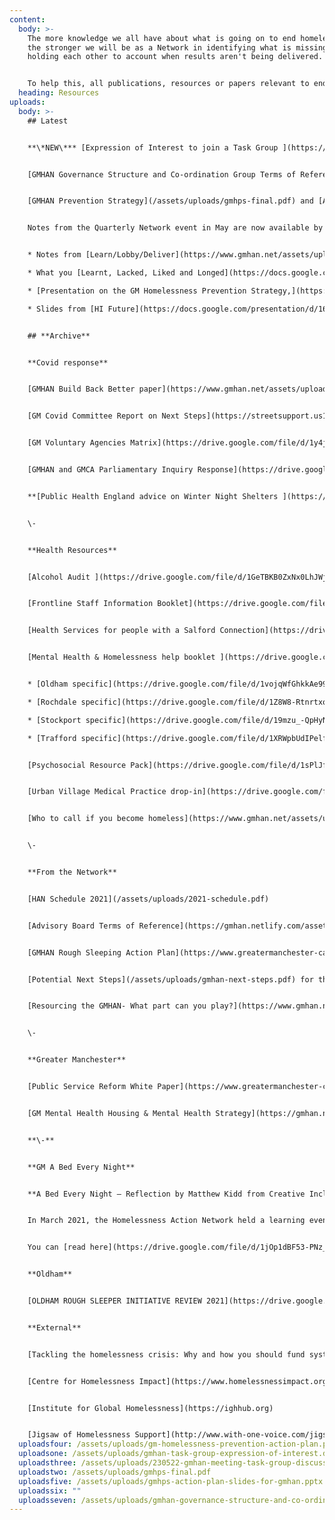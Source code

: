 ```yaml
---
content:
  body: >-
    The more knowledge we all have about what is going on to end homelessness,
    the stronger we will be as a Network in identifying what is missing and
    holding each other to account when results aren't being delivered. 


    To help this, all publications, resources or papers relevant to ending homelessness in Greater Manchester will be published here. If you think anything is missing, contact us at [info@gmhan.net](mailto:info@gmhan.net).
  heading: Resources
uploads:
  body: >-
    ## Latest


    **\*NEW\*** [Expression of Interest to join a Task Group ](https://www.gmhan.net/assets/uploads/gmhan-task-group-expression-of-interest.docx)- How you can play a further part in the efforts of the Network to end rough sleeping and reduce homelessness.


    [GMHAN Governance Structure and Co-ordination Group Terms of Reference](https://www.gmhan.net/assets/uploads/gmhan-governance-structure-and-co-ordination-group-terms-of-reference-march-2022.pdf)


    [GMHAN Prevention Strategy](/assets/uploads/gmhps-final.pdf) and [Action Plan](https://www.gmhan.net/assets/uploads/gm-homelessness-prevention-action-plan.pdf) - The Action Plan will be reviewed every 6 months to keep attention on how things are developing and what might be the next priority to address. If you have any feedback about the approach, priorities or how it's going on the ground, please contact [info@gmhan.net](mailto:info:gmhan.net). 


    Notes from the Quarterly Network event in May are now available by clicking on these links:


    * Notes from [Learn/Lobby/Deliver](https://www.gmhan.net/assets/uploads/230522-gmhan-meeting-task-group-discussion-notes-updated-.docx) breakout groups

    * What you [Learnt, Lacked, Liked and Longed](https://docs.google.com/presentation/d/16j_akubfXUeIVUdWhJRJNH8TIvUWa3MK/edit?usp=sharing&ouid=110723434542731878331&rtpof=true&sd=true) For over the last two years

    * [Presentation on the GM Homelessness Prevention Strategy,](https://www.gmhan.net/assets/uploads/gmhps-action-plan-slides-for-gmhan.pptx) shared by Joe Donohue

    * Slides from [HI Future](https://docs.google.com/presentation/d/16j_akubfXUeIVUdWhJRJNH8TIvUWa3MK/edit?usp=sharing&ouid=110723434542731878331&rtpof=true&sd=true) social mobility recruitment initiative, shared by Lauren Coleman


    ## **Archive**


    **Covid response**


    [GMHAN Build Back Better paper](https://www.gmhan.net/assets/uploads/gmhan-building-back-better-proposal.pdf)


    [GM Covid Committee Report on Next Steps](https://streetsupport.us12.list-manage.com/track/click?u=da9a1d4bb2b1a69a981456972&id=d2362eeb41&e=80e23c30ae) (GMCA)


    [GM Voluntary Agencies Matrix](https://drive.google.com/file/d/1y4jHihWsXCF2Zup25z03uupYAKX3KlR_/view?usp=sharing)


    [GMHAN and GMCA Parliamentary Inquiry Response](https://drive.google.com/file/d/1esrVGfipEFYOg9UuCyKqKV4WbY8Jh-7I/view?usp=sharing)


    **[Public Health England advice on Winter Night Shelters ](https://www.gov.uk/guidance/covid-19-provision-of-night-shelters)**- all members of the GMHAN, including the Combined Authority and Local Authorities are very clear that night shelters should absolutely be the last resort during the winter to be made available only if other safer, better options have been exhausted. Additional funding is being made available via [Homeless Link](https://www.homeless.org.uk/connect/news/2020/oct/13/operating-principles-for-commissioners-and-providers-of-night-shelters-for) should night shelters be needed.


    \-


    **Health Resources**


    [Alcohol Audit ](https://drive.google.com/file/d/1GeTBKB0ZxNx0LhJWj1MgV_MwxYOiU_fg/view?usp=sharing)(Salford PCT)


    [Frontline Staff Information Booklet](https://drive.google.com/file/d/1dWUAMiU9MAjC-nXOzuAvA-KJbIxUBcet/view?usp=sharing) (NHS)


    [Health Services for people with a Salford Connection](https://drive.google.com/file/d/1-X_sw69xlI1Sxl72q80wfVFRZe1UORPI/view?usp=sharing) (Salford PCT)


    [Mental Health & Homelessness help booklet ](https://drive.google.com/file/d/1_72BrxpRAR9pU3kpGnGyiEHeP5KhezM-/view?usp=sharing)(GMMH)


    * [Oldham specific](https://drive.google.com/file/d/1vojqWfGhkkAe99-JoSkrL6J5DWihS2D9/view?usp=sharing)

    * [Rochdale specific](https://drive.google.com/file/d/1Z8W8-RtnrtxoC_OS8-1BEMjezWUJbw5V/view?usp=sharing)

    * [Stockport specific](https://drive.google.com/file/d/19mzu_-QpHyNAALHDDuhe9LnAVEEfa_rR/view?usp=sharing)

    * [Trafford specific](https://drive.google.com/file/d/1XRWpbUdIPelf-7LxnGS3JD9MlJ-gbQoJ/view?usp=sharing)


    [Psychosocial Resource Pack](https://drive.google.com/file/d/1sPlJf4W7EFbrYmsE5BwrIV4zq6iedjUN/view?usp=sharing) (GMMH)


    [Urban Village Medical Practice drop-in](https://drive.google.com/file/d/1mUQs_YfUbLyZZXqcjssvU0yX62WkQAlI/view?usp=sharing) & [Registration Form ](https://drive.google.com/file/d/10lJDbtg_Sq8oAQukORnfj2WM-aGhObgn/view?usp=sharing)(UVMP)


    [Who to call if you become homeless](https://www.gmhan.net/assets/uploads/gm-information-sept-20.pdf) (Homeless Friendly)


    \-


    **From the Network**


    [HAN Schedule 2021](/assets/uploads/2021-schedule.pdf)


    [Advisory Board Terms of Reference](https://gmhan.netlify.com/assets/uploads/gmhan-advisory-board-terms-of-reference.pdf)


    [GMHAN Rough Sleeping Action Plan](https://www.greatermanchester-ca.gov.uk/media/1234/homeless-action-network-strategy.pdf)


    [Potential Next Steps](/assets/uploads/gmhan-next-steps.pdf) for the GM Homelessness Action Network


    [Resourcing the GMHAN- What part can you play?](https://www.gmhan.net/assets/uploads/gmhan-resourcing.pdf)


    \-


    **Greater Manchester**


    [Public Service Reform White Paper](https://www.greatermanchester-ca.gov.uk/media/1676/greater-manchester-model.pdf)


    [GM Mental Health Housing & Mental Health Strategy](https://gmhan.netlify.com/assets/uploads/gmmh-housing-and-mental-health-strategy.final.pdf)


    **\-**


    **GM A Bed Every Night** 


    **A Bed Every Night – Reflection by Matthew Kidd from Creative Inclusion**


    In March 2021, the Homelessness Action Network held a learning event to reflect on people’s experiences of ABEN provision in Greater Manchester. Creative Inclusion was commissioned to write a [report](https://drive.google.com/file/d/1eCiw_Q5Lk98ybbOM2xIoRglh6rqsModm/view) which brings together different perspectives on how Greater Manchester can respond as a whole system to improve the experiences of people accessing ABEN. [Matthew Kid](https://twitter.com/mattyk14?mc_cid=053bfa4dcb&mc_eid=e35df83018) offers his reflections.


    You can [read here](https://drive.google.com/file/d/1jOp1dBF53-PNz_8uPuZ6z6jTmMXbBIBu/view) the independent evaluation that evaluates the effectiveness of ABEN by Dr Beth Watts and Lynne McCordie with Melissa Espinoza, Dora Welker, and Prof. Sarah Johnsen (The Institute for Social Policy, Housing, Equalities Research (I-SPHERE). In addition, we’d warmly invite you to contribute to the GM Homelessness Prevention Strategy to help develop an integrated rough sleeping response where no one is left behind. 


    **Oldham**


    [OLDHAM ROUGH SLEEPER INITIATIVE REVIEW 2021](https://drive.google.com/file/d/1lzIapbUQCWBdVl2uHP5nhj7pkaFG0m6D/view?usp=sharing)


    **External**


    [Tackling the homelessness crisis: Why and how you should fund systemically (NPC)](https://www.thinknpc.org/resource-hub/tackling-the-homelessness-crisis-why-and-how-you-should-fund-systemically/)


    [Centre for Homelessness Impact](https://www.homelessnessimpact.org)


    [Institute for Global Homelessness](https://ighhub.org)


    [Jigsaw of Homelessness Support](http://www.with-one-voice.com/jigsaw-homeless-support) (With One Voice)
  uploadsfour: /assets/uploads/gm-homelessness-prevention-action-plan.pdf
  uploadsone: /assets/uploads/gmhan-task-group-expression-of-interest.docx
  uploadsthree: /assets/uploads/230522-gmhan-meeting-task-group-discussion-notes-updated-.docx
  uploadstwo: /assets/uploads/gmhps-final.pdf
  uploadsfive: /assets/uploads/gmhps-action-plan-slides-for-gmhan.pptx
  uploadssix: ""
  uploadsseven: /assets/uploads/gmhan-governance-structure-and-co-ordination-group-terms-of-reference-march-2022.pdf
---
```

